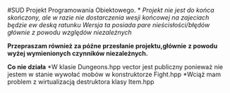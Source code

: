 #SUD
Projekt Programowania Obiektowego.
*
*Projekt nie jest do końca skończony, ale w razie nie dostarczenia*
*wesji końcowej na zajeciach będzie ew deską ratunku*
*Wersja ta posiada pare nieścisłości/błędów*
*głównie z powodu względów niezależnych*

**Przepraszam również za późne przesłanie projektu,głównie**
**z powodu wyżej wymienionych czynników niezależnych.**

**Co nie działa**
*W klasie Dungeons.hpp vector jest publiczny ponieważ nie jestem w stanie wywołać mobów w konstruktorze Fight.hpp
*Wciąż mam problem z wirtualizacją destruktora klasy Item.hpp

